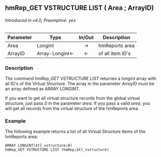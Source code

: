 ## hmRep_GET VSTRUCTURE LIST ( Area ; ArrayID)
###### Introduced in v4.0, Preemptive: yes

|Parameter|Type|In/Out|Description
|---|---|:---:|---
|Area|Longint|→|hmReports area
|ArrayID|Array-Longint<-|←|of all item ID's

### Description
The command *hmRep_GET VSTRUCTURE LIST* returnes a longint array with all ID's of the Virtual Structure. The array in the parameter *ArrayID* must be an array defined as ARRAY LONGINT.

If you want to get all virtual structure records from the global virtual structure, just pass *0* in the parameter *area*. If you pass a valid *area*, you will get all records from the virtual structure of the hmReports area.

### Example
The following example returns a list of all Virtual Structure items of the hmReports area:

```4d
ARRAY LONGINT($tl_vstructure;0)
hmRep_GET VSTRUCTURE LIST (hmRep;$tl_vstructure)
```
